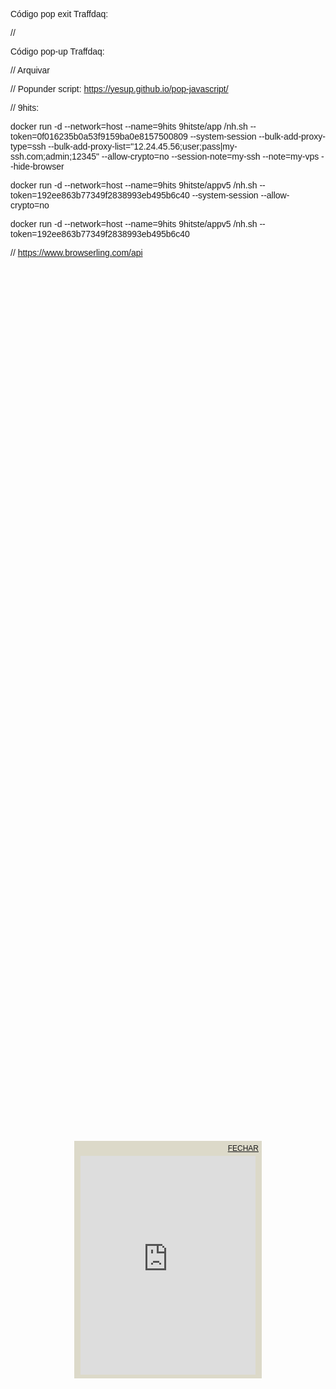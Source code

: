 Código pop exit Traffdaq: 
<script type="text/javascript" src="//traffdaq.com/delivery/et/95335?category=webcam"></script>

//

Código pop-up Traffdaq: 
<script type="text/javascript" src="//traffdaq.com/delivery/pu/95335?category=webcam"></script>

// Arquivar

// Popunder script:
https://yesup.github.io/pop-javascript/

// 9hits:

docker run -d --network=host --name=9hits 9hitste/app /nh.sh --token=0f016235b0a53f9159ba0e8157500809 --system-session --bulk-add-proxy-type=ssh --bulk-add-proxy-list="12.24.45.56;user;pass|my-ssh.com;admin;12345" --allow-crypto=no --session-note=my-ssh --note=my-vps --hide-browser

docker run -d --network=host --name=9hits 9hitste/appv5 /nh.sh --token=192ee863b77349f2838993eb495b6c40 --system-session --allow-crypto=no

docker run -d --network=host --name=9hits 9hitste/appv5 /nh.sh --token=192ee863b77349f2838993eb495b6c40

// https://www.browserling.com/api

<script src="https://www.browserling.com/js/liveapi_v1.js"></script>

<script>
var browserling = new BrowserlingIframe({
    session: "Pt1MXZ9cSJt+Nk5JOpmVG/GwPxktcScKw...",
    platform: "win/10",
    browser: "chrome/127",
    url: "https://needgol.github.io/mastersurf.html"
});

var div = document.querySelector('#browserling');
div.appendChild(browserling.iframe());
</script>

  <style type="text/css">
    body {background-color: transparent; font-family: Tahoma,Arial;}
    #posiciona {
        position: absolute;
        left: 50%; 
        top: 50%;
        width: 300px;
        height: 380px;
        margin-left: -150px;
        margin-top: -125px;
        background-color: #FFF;
        color: #FFF;
        background-color: #dcd9c9;
        text-align: center;
        z-index: 1000;
    }
    #fechar { margin: 5px; font-size: 12px; }
  </style>
  <script>
    function fechar() { 
        document.getElementById("posiciona").style.display = 'none'; 
    }
 </script>

<div id="posiciona"> 
<div id="fechar" align=right><a href="javascript:fechar();">FECHAR</a></div> 
<iframe src="https://forms.office.com/Pages/AnalysisPage.aspx?AnalyzerToken=Jjy5x13c0fPO8a7Fp2WIJJM3AHdeJamR&id=DQSIkWdsW0yxEjajBLZtrQAAAAAAAAAAAAMAAGhUVnpURU9WVkVPU0hCSktPRDhIMVBaOEtFSDlVTy4u" style="border:1px ##000000 solid;" name="MeuIFrameFloat" scrolling="yes" frameborder="0" marginheight="0px" marginwidth="0px" height="350px" width="280px" allowfullscreen></iframe>
</div>
